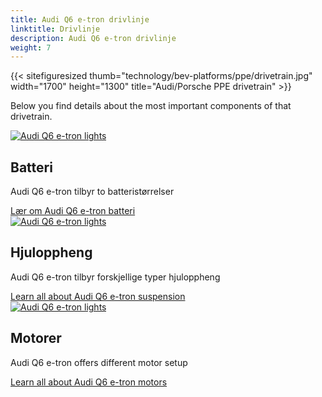 ```yaml
---
title: Audi Q6 e-tron drivlinje
linktitle: Drivlinje
description: Audi Q6 e-tron drivlinje
weight: 7
---
```



{{< sitefiguresized thumb="technology/bev-platforms/ppe/drivetrain.jpg" width="1700" height="1300" title="Audi/Porsche PPE drivetrain" >}}


Below you find details about the most important components of that drivetrain.


<div class="container p-3 mb-4 bg-body-tertiary rounded border">
	<a href="battery/"><img src="https://media.electrichasgoneaudi.net/multimedia/models/q6-e-tron/drivetrain/battery/battery_2_st.jpg" class="img-fluid mb-2" class="img-fluid" alt="Audi Q6 e-tron lights" ></a>
	<h2>Batteri</h2>
	<p>
		Audi Q6 e-tron tilbyr to batteristørrelser
	</p>
	<a href="battery/" class="btn btn-outline-primary" role="button">Lær om Audi Q6 e-tron batteri</a>
</div>


<div class="container p-3 mb-4 bg-body-tertiary rounded border">
	<a href="suspension/"><img src="https://media.electrichasgoneaudi.net/multimedia/models/q6-e-tron/drivetrain/suspension/suspension_1_st.jpg" class="img-fluid mb-2" class="img-fluid" alt="Audi Q6 e-tron lights" ></a>
	<h2>Hjuloppheng</h2>
	<p>
		Audi Q6 e-tron tilbyr forskjellige typer hjuloppheng
	</p>
	<a href="suspension/" class="btn btn-outline-primary" role="button">Learn all about Audi Q6 e-tron suspension</a>
</div>

<div class="container p-3 mb-4 bg-body-tertiary rounded border">
	<a href="motor/"><img src="https://media.electrichasgoneaudi.net/multimedia/models/q6-e-tron/drivetrain/motors/rearmotor_1_st.jpg" class="img-fluid mb-2" class="img-fluid" alt="Audi Q6 e-tron lights" ></a>
	<h2>Motorer</h2>
	<p>
		Audi Q6 e-tron offers different motor setup
	</p>
	<a href="motor/" class="btn btn-outline-primary" role="button">Learn all about Audi Q6 e-tron motors</a>
</div>
